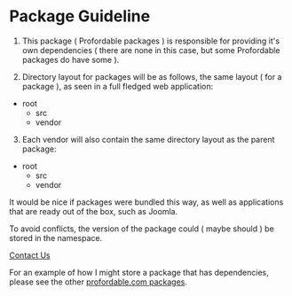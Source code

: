# Package Guideline

1. This package ( Profordable packages ) is responsible for providing it's own dependencies ( there are none in this case, but some Profordable packages do have some ).

2. Directory layout for packages will be as follows, the same layout ( for a package ), as seen in a full fledged web application:

- root
    - src
    - vendor

3. Each vendor will also contain the same directory layout as the parent package:
 
 - root
    - src
    - vendor

It would be nice if packages were bundled this way, as well as applications that are ready out of the box, such as Joomla.

To avoid conflicts, the version of the package could ( maybe should ) be stored in the namespace.

[Contact Us](mailto:admin@cloudhadoop.com)

For an example of how I might store a package that has dependencies, please see the other [profordable.com packages](https://github.com/nathanwooten/).
